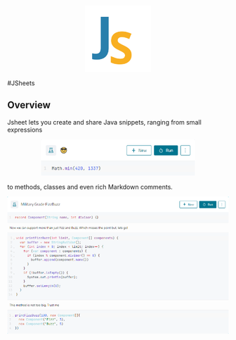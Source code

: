 <div align="center" style="text-align:center">
  <img src="/assets/logo.svg" width="150" alt="JSheets Logo">
</div>

#JSheets

## Overview

Jsheet lets you create and share Java snippets, ranging from small expressions

<div align="center" style="text-align:center">
  <img src="/assets/screenshots/small-light.png" style="width: 350px"
alt="Small">
</div>

to methods, classes and even rich Markdown comments.

<div align="center" style="text-align:center">
  <img src="/assets/screenshots/large-light.png" style="width:600px"alt="Large">
</div>
